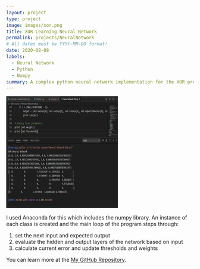 ```yaml
---
layout: project
type: project
image: images/xor.png
title: XOR Learning Neural Network
permalink: projects/NeuralNetwork
# All dates must be YYYY-MM-DD format!
date: 2020-08-08
labels:
  - Neural Network
  - Python
  - Numpy
summary: A complex python neural network implementation for the XOR problem.
---
```


<div class="ui small rounded images">
  <img class="ui image" src="../images/xor.png">
</div>

I used Anaconda for this which includes the numpy library.
An instance of each class is created and the main loop of the program steps through:
1. set the next input and expected output
2. evaluate the hidden and output layers of the network based on input
3. calculate current error and update thresholds and weights



You can learn more at the [My GitHub Repository](https://github.com/attaullahshafiq10/XOR-Learning-Neural-Network).
